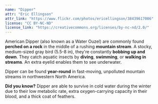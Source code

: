 ```yaml
---
name: "Dipper"
attr: "Eric Ellingson"
attr_link: "https://www.flickr.com/photos/ericellingson/38439617006"
license: "CC BY-NC-ND"
license_link: "https://creativecommons.org/licenses/by-nc-nd/2.0/"
---
```

American Dipper (also known as a Water Ouzel) are commonly found **perched on a rock** in the middle of a rushing **mountain stream**. A stocky, medium-sized gray bird (5.5-8 in), they're constantly **bobbing up and down**. They catch aquatic insects by **diving**, **swimming**, or **walking in streams**. An extra eyelid enables them to see underwater.

Dipper can be found **year-round** in fast-moving, unpolluted mountain streams in northwestern North America.

**Did you know?** Dipper are able to survive in cold water during the winter due to their low metabolic rate, extra oxygen-carrying capacity in their blood, and a thick coat of feathers.